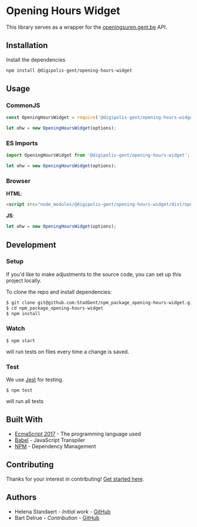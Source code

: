 # Opening Hours Widget
This library serves as a wrapper for the [openingsuren.gent.be](https://openingsuren.gent.be) API. 

## Installation
Install the dependencies 
```bash
npm install @digipolis-gent/opening-hours-widget
``` 

## Usage
### CommonJS
```javascript
const OpeningHoursWidget = require('@digipolis-gent/opening-hours-widget').default;

let ohw = new OpeningHoursWidget(options);
```
### ES Imports
```javascript
import OpeningHoursWidget from '@digipolis-gent/opening-hours-widget';

let ohw = new OpeningHoursWidget(options);
```

### Browser
**HTML**:
```html
<script src="node_modules/@digipolis-gent/opening-hours-widget/dist/opening-hours-widget.js"></script>
```
**JS**:
```js
let ohw = new OpeningHoursWidget(options);
```

## Development
### Setup
If you'd like to make adjustments to the source code, you can set up this project locally. 

To clone the repo and install dependencies:
```bash
$ git clone git@github.com:StadGent/npm_package_opening-hours-widget.git
$ cd npm_package_opening-hours-widget
$ npm install
```

### Watch 
```shell
$ npm start
```
will run tests on files every time a change is saved. 

### Test 
We use [Jest](https://jestjs.io/) for testing. 

```shell
$ npm test
```
will run all tests 

## Built With
- [EcmaScript 2017](https://www.ecma-international.org/ecma-262/8.0/index.html) - The programming language used
- [Babel](https://babeljs.io/) - JavaScript Transpiler
- [NPM](https://www.npmjs.com/) - Dependency Management


## Contributing
Thanks for your interest in contributing! [Get started here](.github/CONTRIBUTING.md).

## Authors
- Helena Standaert - *Initial work* - [GitHub](https://github.com/hstandaert)
- Bart Delrue - *Contribution* - [GitHub](https://github.com/delrueba)